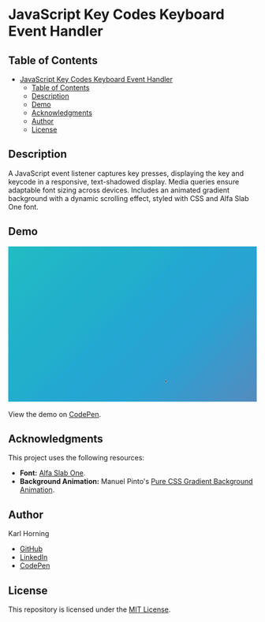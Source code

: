 # JavaScript Key Codes Keyboard Event Handler

## Table of Contents

- [JavaScript Key Codes Keyboard Event Handler](#javascript-key-codes-keyboard-event-handler)
  - [Table of Contents](#table-of-contents)
  - [Description](#description)
  - [Demo](#demo)
  - [Acknowledgments](#acknowledgments)
  - [Author](#author)
  - [License](#license)

## Description

A JavaScript event listener captures key presses, displaying the key and keycode in a responsive, text-shadowed display. Media queries ensure adaptable font sizing across devices. Includes an animated gradient background with a dynamic scrolling effect, styled with CSS and Alfa Slab One font.

## Demo

![JavaScript Key Codes Keyboard Event Handler Preview](./src/img/preview.gif)

View the demo on [CodePen](https://codepen.io/karlhorning/pen/MBjMrX).

## Acknowledgments

This project uses the following resources:

- **Font:** [Alfa Slab One](https://fonts.google.com/specimen/Alfa+Slab+One).
- **Background Animation:** Manuel Pinto's [Pure CSS Gradient Background Animation](https://codepen.io/P1N2O/pen/pyBNzX).

## Author

Karl Horning

- [GitHub](https://github.com/Karl-Horning/)
- [LinkedIn](https://www.linkedin.com/in/karl-horning/)
- [CodePen](https://codepen.io/karlhorning)

## License

This repository is licensed under the [MIT License](LICENSE).
